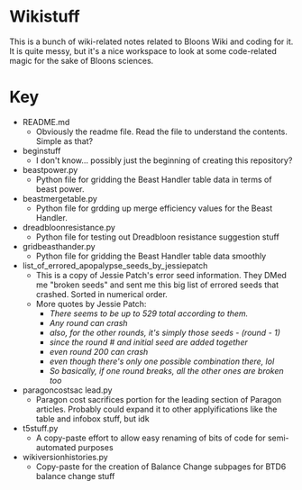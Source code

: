 # Wikistuff
This is a bunch of wiki-related notes related to Bloons Wiki and coding for it. It is quite messy, but it's a nice workspace to look at some code-related magic for the sake of Bloons sciences.

# Key
* README.md
  * Obviously the readme file. Read the file to understand the contents. Simple as that?
* beginstuff
  * I don't know... possibly just the beginning of creating this repository?
* beastpower.py
  * Python file for gridding the Beast Handler table data in terms of beast power.
* beastmergetable.py
  * Python file for grdding up merge efficiency values for the Beast Handler.
* dreadbloonresistance.py
  * Python file for testing out Dreadbloon resistance suggestion stuff
* gridbeasthander.py
  * Python file for gridding the Beast Handler table data smoothly  
* list_of_errored_apopalypse_seeds_by_jessiepatch
  * This is a copy of Jessie Patch's error seed information. They DMed me "broken seeds" and sent me this big list of errored seeds that crashed. Sorted in numerical order.
  * More quotes by Jessie Patch:
    * *There seems to be up to 529 total according to them.*
    * *Any round can crash*
    * *also, for the other rounds, it's simply those seeds - (round - 1)*
    * *since the round # and initial seed are added together*
    * *even round 200 can crash*
    * *even though there's only one possible combination there, lol*
    * *So basically, if one round breaks, all the other ones are broken too*
* paragoncostsac lead.py
  * Paragon cost sacrifices portion for the leading section of Paragon articles. Probably could expand it to other applyifications like the table and infobox stuff, but idk
* t5stuff.py
  * A copy-paste effort to allow easy renaming of bits of code for semi-automated purposes
* wikiversionhistories.py
  * Copy-paste for the creation of Balance Change subpages for BTD6 balance change stuff
